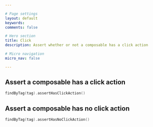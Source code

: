 ```yaml
---

# Page settings
layout: default
keywords:
comments: false

# Hero section
title: Click
description: Assert whether or not a composable has a click action

# Micro navigation
micro_nav: false

---
```


## Assert a composable has a click action

```kotlin
findByTag(tag).assertHasClickAction()
```

## Assert a composable has no click action

```kotlin
findByTag(tag).assertHasNoClickAction()
```